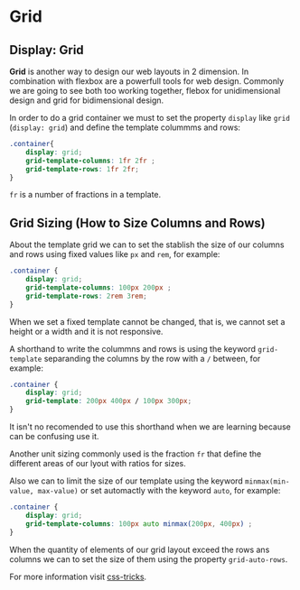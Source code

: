 # Grid

## Display: Grid

**Grid** is another way to design our web layouts in 2 dimension. In combination with flexbox are a powerfull tools for web design. Commonly we are going to see both too working together, flebox for unidimensional design and grid for bidimensional design.

In order to do a grid container we must to set the property `display` like `grid` (`display: grid`) and define the template colummms and rows:

```css
.container{
    display: grid;
    grid-template-columns: 1fr 2fr ;
    grid-template-rows: 1fr 2fr;
}
```

`fr` is a number of fractions in a template.

## Grid Sizing (How to Size Columns and Rows)

About the template grid we can to set the stablish the size  of our columns and rows using fixed values like `px` and `rem`, for example:

```css
.container {
    display: grid;
    grid-template-columns: 100px 200px ;
    grid-template-rows: 2rem 3rem;
}
```

When we set a fixed template cannot be changed, that is, we cannot set a height or a width and it is not responsive.

A shorthand to write the colummns and rows is using the keyword `grid-template` separanding the columns by the row with a `/` between, for example:

```css
.container {
    display: grid;
    grid-template: 200px 400px / 100px 300px;
}
```

It isn't no recomended to use this shorthand when we are learning because can be confusing use it.

Another unit sizing commonly used is the fraction `fr` that define the different areas of our lyout with ratios for sizes.

Also we can to limit the size of our template using the keyword `minmax(min-value, max-value)` or set automactly with the keyword `auto`, for example:

```css
.container {
    display: grid;
    grid-template-columns: 100px auto minmax(200px, 400px) ;
}
```

When the quantity of elements of our grid layout exceed the rows ans columns we can to set the size of them using the property `grid-auto-rows`.

For more information visit [css-tricks](https://css-tricks.com/snippets/css/complete-guide-grid/).
